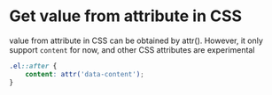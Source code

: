 # Get value from attribute in CSS

value from attribute in CSS can be obtained by attr(). However, it only support `content` for now, and other CSS attributes are experimental

```css
.el::after {
    content: attr('data-content');
}
```
